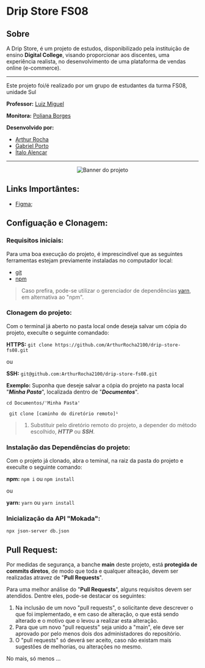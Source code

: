 # Drip Store FS08

## Sobre

A Drip Store, é um projeto de estudos, disponibilizado pela instituição de ensino **Digital College**, visando proporcionar aos discentes, uma experiência realista, no desenvolvimento de uma  plataforma de vendas online (e-commerce).

---
Este projeto foi/é realizado por um grupo de estudantes da turma FS08, unidade Sul

**Professor:** [Luiz Miguel](https://www.linkedin.com/in/devluismiguel/) 

**Monitora:** [Poliana Borges](https://www.linkedin.com/in/borges-poliana/)

**Desenvolvido por:**
* [Arthur Rocha](https://www.linkedin.com/in/arthur-rocha-5a052221b/)
* [Gabriel Porto](https://www.linkedin.com/in/devgarb-fs/)
* [Ítalo Alencar](https://www.linkedin.com/in/alencarfbitalo/)
---
<p align="center">
   <img src="https://github.com/ArthurRocha2100/drip-store-fs08/assets/94405748/f1857fe0-5fc2-475c-afe2-b7ca7c2dd1a0" alt="Banner do projeto">
<p align="center">

## Links Importântes:
* [Figma](https://www.figma.com/file/cfb4F7ZXMFQmvmTn3PKI4z/DRIP-STORE---DIGITAL-COLLEGE?type=design&node-id=101-2&mode=design&t=UfPtESK8JjZ1R91F-0);

## Configuação e Clonagem:

### Requisitos iniciais:
Para uma boa execução do projeto, é imprescindível que as seguintes ferramentas estejam previamente instaladas no computador local:
* [git](https://git-scm.com/downloads)
* [npm](https://docs.npmjs.com/downloading-and-installing-node-js-and-npm)
> Caso prefira, pode-se utilizar o gerenciador de dependências [yarn](https://classic.yarnpkg.com/lang/en/docs/install/#debian-stable), em alternativa ao "npm".

### Clonagem do projeto:
Com o terminal já aberto no pasta local onde deseja salvar um cópia do projeto, execulte o seguinte comandado:

**HTTPS:** ```git clone https://github.com/ArthurRocha2100/drip-store-fs08.git```

ou

**SSH:** ```git@github.com:ArthurRocha2100/drip-store-fs08.git```

**Exemplo:**
Suponha que deseje salvar a cópia do projeto na pasta local "***Minha Pasta***", localizada dentro de "***Documentos***".

```cd Documentos/'Minha Pasta'```

``` git clone [caminho do diretório remoto]¹```

> 1. Substituir pelo diretório remoto do projeto, a depender do método escolhido, ***HTTP*** ou ***SSH***.

### Instalação das Dependências do projeto:

Com o projeto já clonado, abra o teminal, na raiz da pasta do projeto e execulte o seguinte comando:

**npm:** ```npm i``` ou ```npm install```

ou

**yarn:** ```yarn``` ou ```yarn install```

### Inicialização da API "Mokada":

```npx json-server db.json```

## Pull Request:
Por medidas de segurança, a banche **main** deste projeto, está **protegida de commits diretos**, de modo que toda e qualquer alteação, devem ser realizadas atravez de "**Pull Requests**".

Para uma melhor análise do "**Pull  Requests**", alguns requisitos devem ser atendidos. Dentre eles, pode-se destacar os seguintes:

1. Na inclusão de um novo "pull requests", o solicitante deve descrever o que foi implementado, e em caso de alteração, o que está sendo alterado e o motivo que o levou a realizar esta alteração.
2. Para que um novo "pull requests" seja unido a "main", ele deve ser aprovado por pelo menos dois dos administadores do repositório.
3. O "pull requests" só deverá ser aceito, caso não existam mais sugestões de melhorias, ou alterações no mesmo.

No mais, só menos ...
